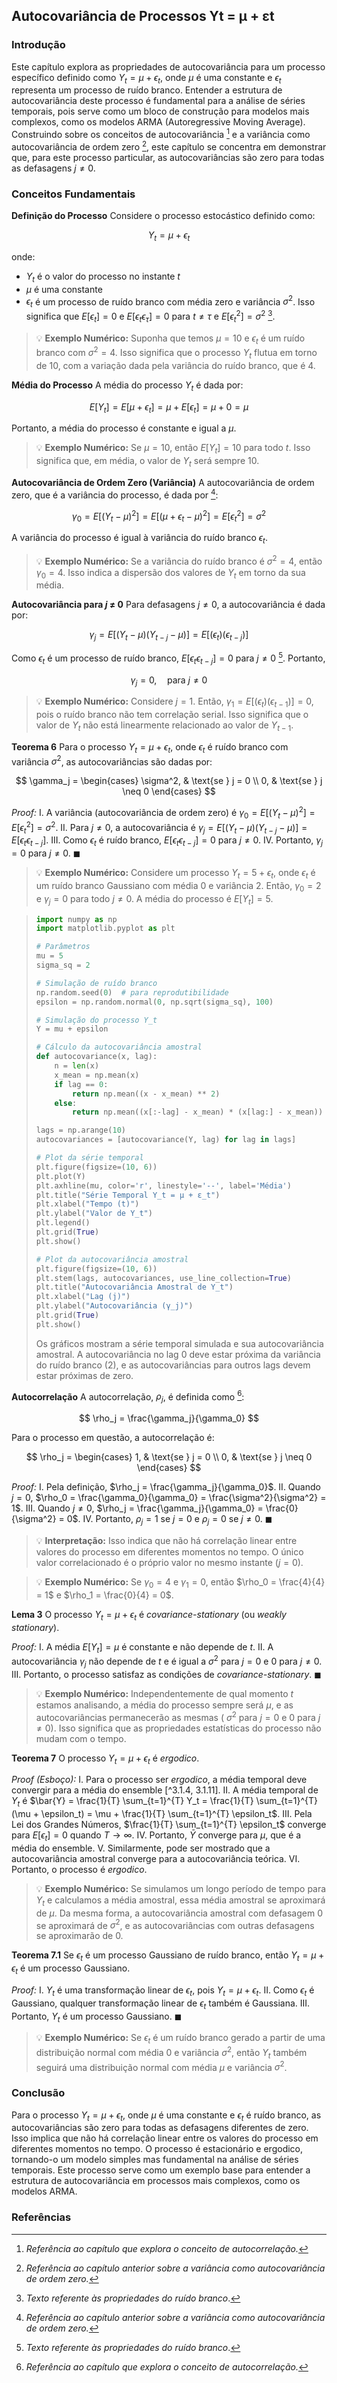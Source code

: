## Autocovariância de Processos Yt = μ + εt

### Introdução
Este capítulo explora as propriedades de autocovariância para um processo específico definido como $Y_t = \mu + \epsilon_t$, onde $\mu$ é uma constante e $\epsilon_t$ representa um processo de ruído branco. Entender a estrutura de autocovariância deste processo é fundamental para a análise de séries temporais, pois serve como um bloco de construção para modelos mais complexos, como os modelos ARMA (Autoregressive Moving Average). Construindo sobre os conceitos de autocovariância [^Autocorrelação em Processos Estacionários ARMA] e a variância como autocovariância de ordem zero [^A Variância como Autocovariância de Ordem Zero em Processos ARMA], este capítulo se concentra em demonstrar que, para este processo particular, as autocovariâncias são zero para todas as defasagens $j \neq 0$.

### Conceitos Fundamentais

**Definição do Processo**
Considere o processo estocástico definido como:

$$
Y_t = \mu + \epsilon_t
$$

onde:
*   $Y_t$ é o valor do processo no instante $t$
*   $\mu$ é uma constante
*   $\epsilon_t$ é um processo de ruído branco com média zero e variância $\sigma^2$. Isso significa que $E[\epsilon_t] = 0$ e $E[\epsilon_t \epsilon_\tau] = 0$ para $t \neq \tau$ e $E[\epsilon_t^2] = \sigma^2$ [^3.2.3].

> 💡 **Exemplo Numérico:**
> Suponha que temos $\mu = 10$ e $\epsilon_t$ é um ruído branco com $\sigma^2 = 4$. Isso significa que o processo $Y_t$ flutua em torno de 10, com a variação dada pela variância do ruído branco, que é 4.

**Média do Processo**
A média do processo $Y_t$ é dada por:

$$
E[Y_t] = E[\mu + \epsilon_t] = \mu + E[\epsilon_t] = \mu + 0 = \mu
$$

Portanto, a média do processo é constante e igual a $\mu$.

> 💡 **Exemplo Numérico:**
> Se $\mu = 10$, então $E[Y_t] = 10$ para todo $t$. Isso significa que, em média, o valor de $Y_t$ será sempre 10.

**Autocovariância de Ordem Zero (Variância)**
A autocovariância de ordem zero, que é a variância do processo, é dada por [^A Variância como Autocovariância de Ordem Zero em Processos ARMA]:

$$
\gamma_0 = E[(Y_t - \mu)^2] = E[(\mu + \epsilon_t - \mu)^2] = E[\epsilon_t^2] = \sigma^2
$$

A variância do processo é igual à variância do ruído branco $\epsilon_t$.

> 💡 **Exemplo Numérico:**
> Se a variância do ruído branco é $\sigma^2 = 4$, então $\gamma_0 = 4$. Isso indica a dispersão dos valores de $Y_t$ em torno da sua média.

**Autocovariância para *j* ≠ 0**
Para defasagens $j \neq 0$, a autocovariância é dada por:

$$
\gamma_j = E[(Y_t - \mu)(Y_{t-j} - \mu)] = E[(\epsilon_t)(\epsilon_{t-j})]
$$

Como $\epsilon_t$ é um processo de ruído branco, $E[\epsilon_t \epsilon_{t-j}] = 0$ para $j \neq 0$ [^3.2.3]. Portanto,

$$
\gamma_j = 0, \quad \text{para } j \neq 0
$$

> 💡 **Exemplo Numérico:**
> Considere $j = 1$. Então, $\gamma_1 = E[(\epsilon_t)(\epsilon_{t-1})] = 0$, pois o ruído branco não tem correlação serial. Isso significa que o valor de $Y_t$ não está linearmente relacionado ao valor de $Y_{t-1}$.

**Teorema 6**
Para o processo $Y_t = \mu + \epsilon_t$, onde $\epsilon_t$ é ruído branco com variância $\sigma^2$, as autocovariâncias são dadas por:

$$
\gamma_j = \begin{cases}
\sigma^2, & \text{se } j = 0 \\
0, & \text{se } j \neq 0
\end{cases}
$$

*Proof:*
I. A variância (autocovariância de ordem zero) é $\gamma_0 = E[(Y_t - \mu)^2] = E[\epsilon_t^2] = \sigma^2$.
II. Para $j \neq 0$, a autocovariância é $\gamma_j = E[(Y_t - \mu)(Y_{t-j} - \mu)] = E[\epsilon_t \epsilon_{t-j}]$.
III. Como $\epsilon_t$ é ruído branco, $E[\epsilon_t \epsilon_{t-j}] = 0$ para $j \neq 0$.
IV. Portanto, $\gamma_j = 0$ para $j \neq 0$. $\blacksquare$

> 💡 **Exemplo Numérico:**
Considere um processo $Y_t = 5 + \epsilon_t$, onde $\epsilon_t$ é um ruído branco Gaussiano com média 0 e variância 2. Então, $\gamma_0 = 2$ e $\gamma_j = 0$ para todo $j \neq 0$. A média do processo é $E[Y_t] = 5$.

> ```python
> import numpy as np
> import matplotlib.pyplot as plt
>
> # Parâmetros
> mu = 5
> sigma_sq = 2
>
> # Simulação de ruído branco
> np.random.seed(0)  # para reprodutibilidade
> epsilon = np.random.normal(0, np.sqrt(sigma_sq), 100)
>
> # Simulação do processo Y_t
> Y = mu + epsilon
>
> # Cálculo da autocovariância amostral
> def autocovariance(x, lag):
>     n = len(x)
>     x_mean = np.mean(x)
>     if lag == 0:
>         return np.mean((x - x_mean) ** 2)
>     else:
>         return np.mean((x[:-lag] - x_mean) * (x[lag:] - x_mean))
>
> lags = np.arange(10)
> autocovariances = [autocovariance(Y, lag) for lag in lags]
>
> # Plot da série temporal
> plt.figure(figsize=(10, 6))
> plt.plot(Y)
> plt.axhline(mu, color='r', linestyle='--', label='Média')
> plt.title("Série Temporal Y_t = μ + ε_t")
> plt.xlabel("Tempo (t)")
> plt.ylabel("Valor de Y_t")
> plt.legend()
> plt.grid(True)
> plt.show()
>
> # Plot da autocovariância amostral
> plt.figure(figsize=(10, 6))
> plt.stem(lags, autocovariances, use_line_collection=True)
> plt.title("Autocovariância Amostral de Y_t")
> plt.xlabel("Lag (j)")
> plt.ylabel("Autocovariância (γ_j)")
> plt.grid(True)
> plt.show()
> ```
>
> Os gráficos mostram a série temporal simulada e sua autocovariância amostral. A autocovariância no lag 0 deve estar próxima da variância do ruído branco (2), e as autocovariâncias para outros lags devem estar próximas de zero.

**Autocorrelação**
A autocorrelação, $\rho_j$, é definida como [^Autocorrelação em Processos Estacionários ARMA]:

$$
\rho_j = \frac{\gamma_j}{\gamma_0}
$$

Para o processo em questão, a autocorrelação é:

$$
\rho_j = \begin{cases}
1, & \text{se } j = 0 \\
0, & \text{se } j \neq 0
\end{cases}
$$

*Proof:*
I. Pela definição, $\rho_j = \frac{\gamma_j}{\gamma_0}$.
II. Quando $j = 0$, $\rho_0 = \frac{\gamma_0}{\gamma_0} = \frac{\sigma^2}{\sigma^2} = 1$.
III. Quando $j \neq 0$, $\rho_j = \frac{\gamma_j}{\gamma_0} = \frac{0}{\sigma^2} = 0$.
IV. Portanto, $\rho_j = 1$ se $j = 0$ e $\rho_j = 0$ se $j \neq 0$. $\blacksquare$

> 💡 **Interpretação:** Isso indica que não há correlação linear entre valores do processo em diferentes momentos no tempo. O único valor correlacionado é o próprio valor no mesmo instante ($j=0$).

> 💡 **Exemplo Numérico:**
> Se $\gamma_0 = 4$ e $\gamma_1 = 0$, então $\rho_0 = \frac{4}{4} = 1$ e $\rho_1 = \frac{0}{4} = 0$.

**Lema 3**
O processo $Y_t = \mu + \epsilon_t$ é *covariance-stationary* (ou *weakly stationary*).

*Proof:*
I. A média $E[Y_t] = \mu$ é constante e não depende de $t$.
II. A autocovariância $\gamma_j$ não depende de $t$ e é igual a $\sigma^2$ para $j=0$ e 0 para $j \neq 0$.
III. Portanto, o processo satisfaz as condições de *covariance-stationary*. $\blacksquare$

> 💡 **Exemplo Numérico:**
> Independentemente de qual momento $t$ estamos analisando, a média do processo sempre será $\mu$, e as autocovariâncias permanecerão as mesmas ( $\sigma^2$ para $j=0$ e 0 para $j \neq 0$). Isso significa que as propriedades estatísticas do processo não mudam com o tempo.

**Teorema 7**
O processo $Y_t = \mu + \epsilon_t$ é *ergodico*.

*Proof (Esboço):*
I. Para o processo ser *ergodico*, a média temporal deve convergir para a média do ensemble [^3.1.4, 3.1.11].
II. A média temporal de $Y_t$ é $\bar{Y} = \frac{1}{T} \sum_{t=1}^{T} Y_t = \frac{1}{T} \sum_{t=1}^{T} (\mu + \epsilon_t) = \mu + \frac{1}{T} \sum_{t=1}^{T} \epsilon_t$.
III. Pela Lei dos Grandes Números, $\frac{1}{T} \sum_{t=1}^{T} \epsilon_t$ converge para $E[\epsilon_t] = 0$ quando $T \rightarrow \infty$.
IV. Portanto, $\bar{Y}$ converge para $\mu$, que é a média do ensemble.
V. Similarmente, pode ser mostrado que a autocovariância amostral converge para a autocovariância teórica.
VI. Portanto, o processo é *ergodico*.

> 💡 **Exemplo Numérico:**
> Se simulamos um longo período de tempo para $Y_t$ e calculamos a média amostral, essa média amostral se aproximará de $\mu$. Da mesma forma, a autocovariância amostral com defasagem 0 se aproximará de $\sigma^2$, e as autocovariâncias com outras defasagens se aproximarão de 0.

**Teorema 7.1**
Se $\epsilon_t$ é um processo Gaussiano de ruído branco, então $Y_t = \mu + \epsilon_t$ é um processo Gaussiano.

*Proof:*
I. $Y_t$ é uma transformação linear de $\epsilon_t$, pois $Y_t = \mu + \epsilon_t$.
II. Como $\epsilon_t$ é Gaussiano, qualquer transformação linear de $\epsilon_t$ também é Gaussiana.
III. Portanto, $Y_t$ é um processo Gaussiano. $\blacksquare$

> 💡 **Exemplo Numérico:**
> Se $\epsilon_t$ é um ruído branco gerado a partir de uma distribuição normal com média 0 e variância $\sigma^2$, então $Y_t$ também seguirá uma distribuição normal com média $\mu$ e variância $\sigma^2$.

### Conclusão
Para o processo $Y_t = \mu + \epsilon_t$, onde $\mu$ é uma constante e $\epsilon_t$ é ruído branco, as autocovariâncias são zero para todas as defasagens diferentes de zero. Isso implica que não há correlação linear entre os valores do processo em diferentes momentos no tempo. O processo é estacionário e ergodico, tornando-o um modelo simples mas fundamental na análise de séries temporais. Este processo serve como um exemplo base para entender a estrutura de autocovariância em processos mais complexos, como os modelos ARMA.

### Referências
[^Autocorrelação em Processos Estacionários ARMA]: *Referência ao capítulo que explora o conceito de autocorrelação.*
[^A Variância como Autocovariância de Ordem Zero em Processos ARMA]: *Referência ao capítulo anterior sobre a variância como autocovariância de ordem zero.*
[^3.1.4]: *Texto referente ao limite de probabilidade da média do ensemble*.
[^3.1.11]: *Texto referente à média do ensemble para calcular autocovariâncias*.
[^3.2.3]: *Texto referente às propriedades do ruído branco*.
<!-- END -->